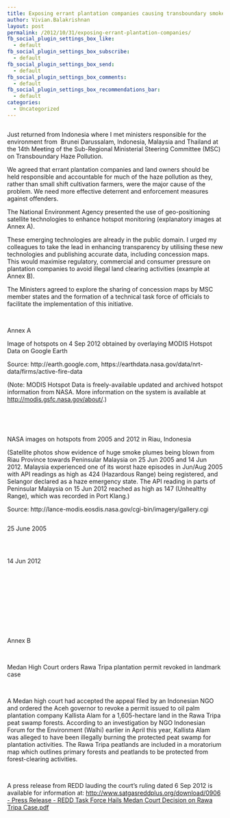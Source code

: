 ```yaml
---
title: Exposing errant plantation companies causing transboundary smoke haze
author: Vivian.Balakrishnan
layout: post
permalink: /2012/10/31/exposing-errant-plantation-companies/
fb_social_plugin_settings_box_like:
  - default
fb_social_plugin_settings_box_subscribe:
  - default
fb_social_plugin_settings_box_send:
  - default
fb_social_plugin_settings_box_comments:
  - default
fb_social_plugin_settings_box_recommendations_bar:
  - default
categories:
  - Uncategorized
---
```

<figure>
<img src="http://vivian.balakrishnan.sg/wp-content/uploads/2012/10/Hotspots.jpg" alt="" title="Hotspots" /></figure>

<p>Just returned from Indonesia where I met ministers responsible for the environment from  Brunei Darussalam, Indonesia, Malaysia and Thailand at the 14th Meeting of the Sub-Regional Ministerial Steering Committee (MSC) on Transboundary Haze Pollution.</p>

<p>We agreed that errant plantation companies and land owners should be held responsible and accountable for much of the haze pollution as they, rather than small shift cultivation farmers, were the major cause of the problem. We need more effective deterrent and enforcement measures against offenders.</p>

<p>The National Environment Agency presented the use of geo-positioning satellite technologies to enhance hotspot monitoring (explanatory images at Annex A).</p>

<p>These emerging technologies are already in the public domain. I urged my colleagues to take the lead in enhancing transparency by utilising these new technologies and publishing accurate data, including concession maps. This would maximise regulatory, commercial and consumer pressure on plantation companies to avoid illegal land clearing activities (example at Annex B).</p>

<p>The Ministers agreed to explore the sharing of concession maps by MSC member states and the formation of a technical task force of officials to facilitate the implementation of this initiative.</p>

<p> </p>

<p>Annex A </p>

<p>Image of hotspots on 4 Sep 2012 obtained by overlaying MODIS Hotspot Data on Google Earth</p>

<p>Source: http://earth.google.com, https://earthdata.nasa.gov/data/nrt-data/firms/active-fire-data</p>

<p>(Note: MODIS Hotspot Data is freely-available updated and archived hotspot information from NASA. More information on the system is available at <a href="http://modis.gsfc.nasa.gov/about/">http://modis.gsfc.nasa.gov/about/</a>.)</p>

<p><img src="http://vivian.balakrishnan.sg/wp-content/uploads/2012/10/Hotspots.jpg" alt="" title="Hotspots" /> </p>

<p>  </p>

<p>NASA images on hotspots from 2005 and 2012 in Riau, Indonesia</p>

<p>(Satellite photos show evidence of huge smoke plumes being blown from Riau Province towards Peninsular Malaysia on 25 Jun 2005 and 14 Jun 2012. Malaysia experienced one of its worst haze episodes in Jun/Aug 2005 with API readings as high as 424 (Hazardous Range) being registered, and Selangor declared as a haze emergency state. The API reading in parts of Peninsular Malaysia on 15 Jun 2012 reached as high as 147 (Unhealthy Range), which was recorded in Port Klang.)</p>

<p>Source: http://lance-modis.eosdis.nasa.gov/cgi-bin/imagery/gallery.cgi</p>

<figure>
<img src="http://vivian.balakrishnan.sg/wp-content/uploads/2012/10/Hotspots2.jpg" alt="" title="Hotspots2" /></figure>



<p>25 June 2005                                                                      </p>

<p> </p>

<figure>
<img src="http://vivian.balakrishnan.sg/wp-content/uploads/2012/10/Hotspots3.jpg" alt="" title="Hotspots3" /></figure>



<p>14 Jun 2012</p>

<p> </p>

<p> </p>

<p> </p>

<p> </p>

<p> </p>

<p>Annex B</p>

<p> </p>

<p>Medan High Court orders Rawa Tripa plantation permit revoked in landmark case</p>

<p> </p>

<p>A Medan high court had accepted the appeal filed by an Indonesian NGO and ordered the Aceh governor to revoke a permit issued to oil palm plantation company Kallista Alam for a 1,605-hectare land in the Rawa Tripa peat swamp forests. According to an investigation by NGO Indonesian Forum for the Environment (Walhi) earlier in April this year, Kallista Alam was alleged to have been illegally burning the protected peat swamp for plantation activities. The Rawa Tripa peatlands are included in a moratorium map which outlines primary forests and peatlands to be protected from forest-clearing activities.</p>

<p> </p>

<p>A press release from REDD lauding the court&#8217;s ruling dated 6 Sep 2012 is available for information at: <a href="http://www.satgasreddplus.org/download/0906 - Press Release - REDD Task Force Hails Medan Court Decision on Rawa Tripa Case.pdf">http://www.satgasreddplus.org/download/0906 - Press Release - REDD Task Force Hails Medan Court Decision on Rawa Tripa Case.pdf</a></p>

<p> </p>

<p> </p>

<p> </p>
